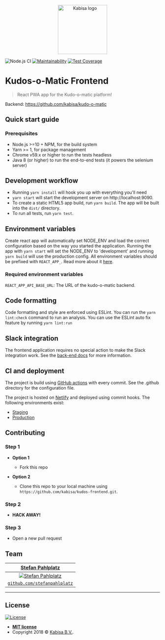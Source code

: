 <p style="text-align: center" >
  <img alt="Kabisa logo" src="https://fronteers.nl/_img/werkgevers/kabisa-2.png" height="160"/>
</p>

![Node.js CI](https://github.com/kabisa/kudos-frontend/workflows/Node.js%20CI/badge.svg)
[![Maintainability](https://api.codeclimate.com/v1/badges/359d3d72f680d535ec5b/maintainability)](https://codeclimate.com/github/kabisa/kudos-frontend/maintainability)
[![Test Coverage](https://api.codeclimate.com/v1/badges/359d3d72f680d535ec5b/test_coverage)](https://codeclimate.com/github/kabisa/kudos-frontend/test_coverage)
# Kudos-o-Matic Frontend

> React PWA app for the Kudo-o-matic platform!

Backend: https://github.com/kabisa/kudo-o-matic

## Quick start guide

### Prerequisites

- Node.js >=10 + NPM, for the build system
- Yarn >= 1, for package management
- Chrome v59.x or higher to run the tests headless
- Java 8 (or higher) to run the end-to-end tests (it powers the selenium server)

## Development workflow

- Running `yarn install` will hook you up with everything you'll need
- `yarn start` will start the development server on http://localhost:9090.
- To create a static HTML5 app build, run `yarn build`. The app will be built into the `dist/` directory.
- To run all tests, run `yarn test`.

## Environment variables

Create react app will automatically set NODE_ENV and load the correct configuration based on the way you started the application.
Running the app with `yarn start` will set the NODE_ENV to 'development' and running `yarn build` will use the production config.
All environment variables should be prefixed with `REACT_APP_`. Read more about it [here](https://create-react-app.dev/docs/adding-custom-environment-variables/).

### Required environment variables

`REACT_APP_API_BASE_URL`: The URL of the kudo-o-matic backend.    

## Code formatting

Code formatting and style are enforced using ESLint.
You can run the `yarn lint:check` command to run an analysis.
You can use the ESLint auto fix feature by running `yarn lint:run`

## Slack integration
The frontend application requires no special action to make the Slack integration work.
See the [back-end docs](https://github.com/kabisa/kudo-o-matic/blob/develop/docs/SLACK_INTEGRATION.md) for more information.  

## CI and deployment
The project is build using [GitHub actions](https://github.com/kabisa/kudos-frontend/actions) with every commit.
See the .github directory for the configuration file.

The project is hosted on [Netlify](https://app.netlify.com/teams/kabisa/sites) and deployed using commit hooks.
The following environments exist:
- [Staging](https://kudos.develop.kabisa.io/)
- [Production](https://kudos.kabisa.io/) 

## Contributing

### Step 1

- **Option 1**

  - Fork this repo

- **Option 2**
  - Clone this repo to your local machine using `https://github.com/kabisa/kudos-frontend.git`.

### Step 2

- **HACK AWAY!**

### Step 3

- Open a new pull request

## Team

|            <a href="https://www.linkedin.com/in/stefanpahlplatz/" target="_blank">**Stefan Pahlplatz**</a>             |
| :--------------------------------------------------------------------------------------------------------------------: |
| [![Stefan Pahlplatz](https://avatars1.githubusercontent.com/u/23485653?s=200&v=4)](https://github.com/StefanPahlplatz) |
|             <a href="https://github.com/StefanPahlplatz" target="_blank">`github.com/stefanpahlplatz`</a>              |

---

## License

[![License](http://img.shields.io/:license-mit-blue.svg?style=flat-square)](http://badges.mit-license.org)

- **[MIT license](http://opensource.org/licenses/mit-license.php)**
- Copyright 2018 © <a href="https://www.kabisa.nl/" target="_blank">Kabisa B.V.</a>.
